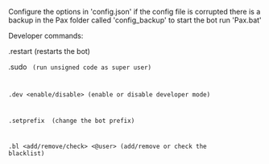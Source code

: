 Configure the options in 'config.json'
if the config file is corrupted there is a backup in the Pax folder called 'config_backup'
to start the bot run 'Pax.bat'

Developer commands:

.restart (restarts the bot)

.sudo <code> (run unsigned code as super user)

.dev <enable/disable> (enable or disable developer mode)

.setprefix <prefix> (change the bot prefix)

.bl <add/remove/check> <@user> (add/remove or check the blacklist)

